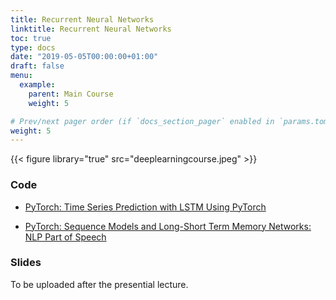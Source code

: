 ```yaml
---
title: Recurrent Neural Networks
linktitle: Recurrent Neural Networks
toc: true
type: docs
date: "2019-05-05T00:00:00+01:00"
draft: false
menu:
  example:
    parent: Main Course
    weight: 5

# Prev/next pager order (if `docs_section_pager` enabled in `params.toml`)
weight: 5
---
```


{{< figure library="true" src="deeplearningcourse.jpeg" >}}

### Code

* [PyTorch: Time Series Prediction with LSTM Using PyTorch](https://githubtocolab.com/dlmacedo/starter-academic/blob/master/content/courses/deeplearning/notebooks/pytorch/Time_Series_Prediction_with_LSTM_Using_PyTorch.ipynb)

* [PyTorch: Sequence Models and Long-Short Term Memory Networks: NLP Part of Speech](https://githubtocolab.com/dlmacedo/starter-academic/blob/master/content/courses/deeplearning/notebooks/pytorch/sequence_models_tutorial.ipynb)

### Slides

To be uploaded after the presential lecture.
